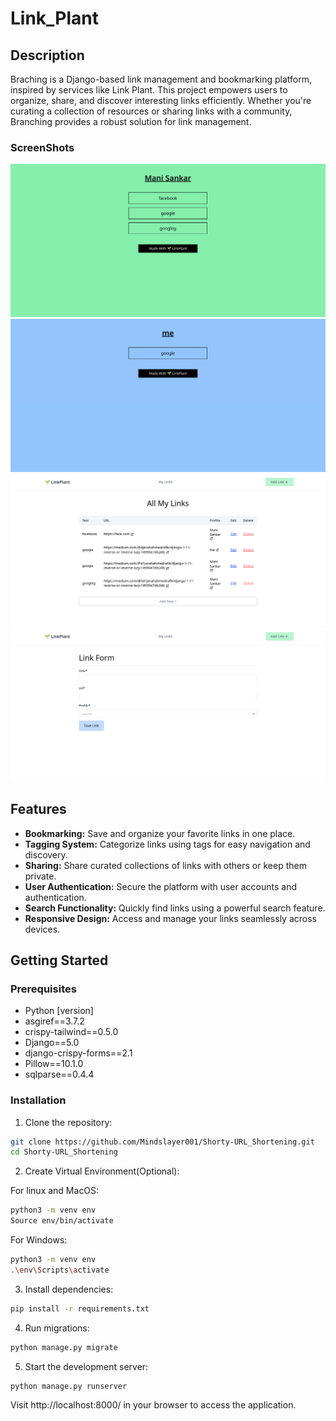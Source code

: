 # Link_Plant

## Description

Braching is a Django-based link management and bookmarking platform, inspired by services like Link Plant. This project empowers users to organize, share, and discover interesting links efficiently. Whether you're curating a collection of resources or sharing links with a community, Branching provides a robust solution for link management.

### ScreenShots
![Preview Image 1](/images/Screenshot%20from%202024-05-11%2015-44-50.png)
![Preview Image 1](/images/Screenshot%20from%202024-05-11%2015-44-39.png)
![Preview Image 1](images/Screenshot%20from%202024-05-11%2015-42-36.png)
![Preview Image 1](images/Screenshot%20from%202024-05-11%2015-44-24.png)


## Features

- **Bookmarking:** Save and organize your favorite links in one place.
- **Tagging System:** Categorize links using tags for easy navigation and discovery.
- **Sharing:** Share curated collections of links with others or keep them private.
- **User Authentication:** Secure the platform with user accounts and authentication.
- **Search Functionality:** Quickly find links using a powerful search feature.
- **Responsive Design:** Access and manage your links seamlessly across devices.

## Getting Started

### Prerequisites

- Python [version]
- asgiref==3.7.2
- crispy-tailwind==0.5.0
- Django==5.0
- django-crispy-forms==2.1
- Pillow==10.1.0
- sqlparse==0.4.4

### Installation

1. Clone the repository:

```bash
git clone https://github.com/Mindslayer001/Shorty-URL_Shortening.git
cd Shorty-URL_Shortening
```
2. Create Virtual Environment(Optional):

For linux and MacOS:
```bash
python3 -m venv env
Source env/bin/activate
```
For Windows:
```bash
python3 -m venv env
.\env\Scripts\activate
```

3. Install dependencies:

```bash
pip install -r requirements.txt
```

4. Run migrations:

```bash
python manage.py migrate
```

5. Start the development server:

```bash
python manage.py runserver
```

Visit http://localhost:8000/ in your browser to access the application.
